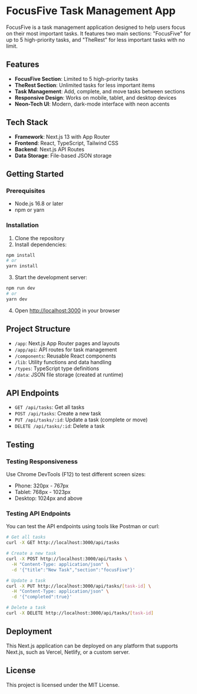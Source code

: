 # FocusFive Task Management App

FocusFive is a task management application designed to help users focus on their most important tasks. It features two main sections: "FocusFive" for up to 5 high-priority tasks, and "TheRest" for less important tasks with no limit.

## Features

- **FocusFive Section**: Limited to 5 high-priority tasks
- **TheRest Section**: Unlimited tasks for less important items
- **Task Management**: Add, complete, and move tasks between sections
- **Responsive Design**: Works on mobile, tablet, and desktop devices
- **Neon-Tech UI**: Modern, dark-mode interface with neon accents

## Tech Stack

- **Framework**: Next.js 13 with App Router
- **Frontend**: React, TypeScript, Tailwind CSS
- **Backend**: Next.js API Routes
- **Data Storage**: File-based JSON storage

## Getting Started

### Prerequisites

- Node.js 16.8 or later
- npm or yarn

### Installation

1. Clone the repository
2. Install dependencies:

```bash
npm install
# or
yarn install
```

3. Start the development server:

```bash
npm run dev
# or
yarn dev
```

4. Open [http://localhost:3000](http://localhost:3000) in your browser

## Project Structure

- `/app`: Next.js App Router pages and layouts
- `/app/api`: API routes for task management
- `/components`: Reusable React components
- `/lib`: Utility functions and data handling
- `/types`: TypeScript type definitions
- `/data`: JSON file storage (created at runtime)

## API Endpoints

- `GET /api/tasks`: Get all tasks
- `POST /api/tasks`: Create a new task
- `PUT /api/tasks/:id`: Update a task (complete or move)
- `DELETE /api/tasks/:id`: Delete a task

## Testing

### Testing Responsiveness

Use Chrome DevTools (F12) to test different screen sizes:
- Phone: 320px - 767px
- Tablet: 768px - 1023px
- Desktop: 1024px and above

### Testing API Endpoints

You can test the API endpoints using tools like Postman or curl:

```bash
# Get all tasks
curl -X GET http://localhost:3000/api/tasks

# Create a new task
curl -X POST http://localhost:3000/api/tasks \
  -H "Content-Type: application/json" \
  -d '{"title":"New Task","section":"focusFive"}'

# Update a task
curl -X PUT http://localhost:3000/api/tasks/[task-id] \
  -H "Content-Type: application/json" \
  -d '{"completed":true}'

# Delete a task
curl -X DELETE http://localhost:3000/api/tasks/[task-id]
```

## Deployment

This Next.js application can be deployed on any platform that supports Next.js, such as Vercel, Netlify, or a custom server.

## License

This project is licensed under the MIT License.